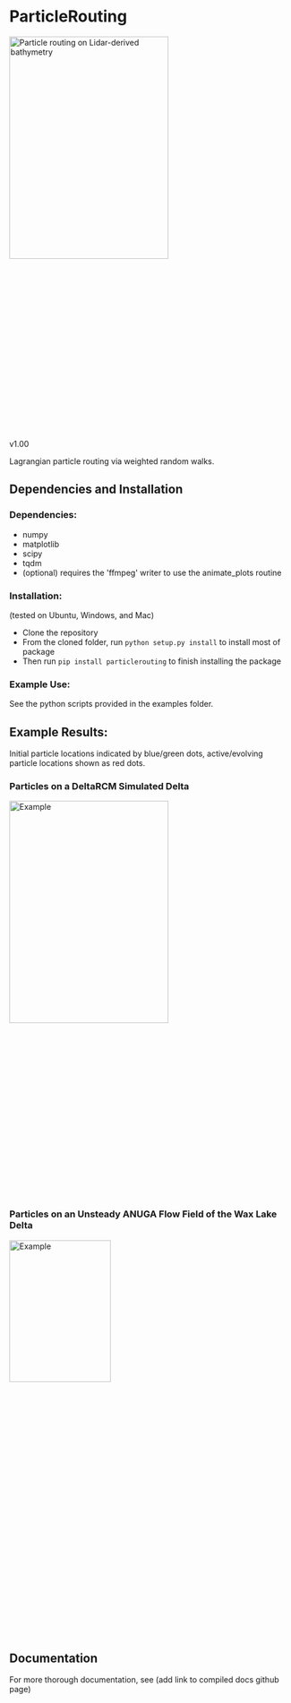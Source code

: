 # ParticleRouting

<div class="nav3" style="height:705px;">
    <img src="docs/source/examples/images/logo.gif" alt="Particle routing on Lidar-derived bathymetry" width="75%"></a>
</div>

v1.00

Lagrangian particle routing via weighted random walks.

## Dependencies and Installation
### Dependencies:
- numpy
- matplotlib
- scipy
- tqdm
- (optional) requires the 'ffmpeg' writer to use the animate_plots routine

### Installation:
(tested on Ubuntu, Windows, and Mac)
- Clone the repository
- From the cloned folder, run `python setup.py install` to install most of package
- Then run `pip install particlerouting` to finish installing the package

### Example Use:
See the python scripts provided in the examples folder.

## Example Results:
Initial particle locations indicated by blue/green dots, active/evolving particle locations shown as red dots.

### Particles on a DeltaRCM Simulated Delta
<div class="nav3" style="height:705px;">
    <img src="docs/source/examples/images/example02/steady_deltarcm.gif" alt="Example" width="75%"></a>
</div>

### Particles on an Unsteady ANUGA Flow Field of the Wax Lake Delta
<div class="nav3" style="height:705px;">
    <img src="docs/source/examples/images/waxlake.gif" alt="Example" width="60%"></a>
</div>

## Documentation
For more thorough documentation, see (add link to compiled docs github page)
